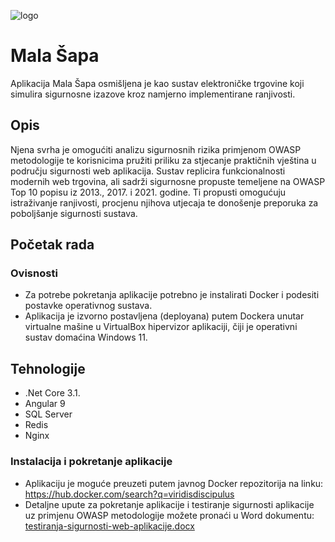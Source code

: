 
![logo](https://github.com/user-attachments/assets/f9ac9cd5-7a1a-4455-adbd-ed2a1ee997d6)

# Mala Šapa

Aplikacija Mala Šapa osmišljena je kao sustav elektroničke trgovine koji simulira sigurnosne izazove kroz namjerno implementirane ranjivosti.


## Opis

Njena svrha je omogućiti analizu sigurnosnih rizika primjenom OWASP metodologije te korisnicima pružiti priliku za stjecanje praktičnih vještina u području sigurnosti web aplikacija.
Sustav replicira funkcionalnosti modernih web trgovina, ali sadrži sigurnosne propuste temeljene na OWASP Top 10 popisu iz 2013., 2017. i 2021. godine. 
Ti propusti omogućuju istraživanje ranjivosti, procjenu njihova utjecaja te donošenje preporuka za poboljšanje sigurnosti sustava.


## Početak rada

### Ovisnosti

* Za potrebe pokretanja aplikacije potrebno je instalirati Docker i podesiti postavke operativnog sustava.
* Aplikacija je izvorno postavljena (deployana) putem Dockera unutar virtualne mašine u VirtualBox hipervizor aplikaciji, čiji je operativni sustav domaćina Windows 11.

## Tehnologije

* .Net Core 3.1.
* Angular 9
* SQL Server
* Redis
* Nginx


### Instalacija i pokretanje aplikacije

* Aplikaciju je moguće preuzeti putem javnog Docker repozitorija na linku: https://hub.docker.com/search?q=viridisdiscipulus
* Detaljne upute za pokretanje aplikacije i testiranje sigurnosti aplikacije uz primjenu OWASP metodologije možete pronaći u Word dokumentu: 
[testiranja-sigurnosti-web-aplikacije.docx](https://github.com/user-attachments/files/18938342/testiranja-sigurnosti-web-aplikacije.docx)
